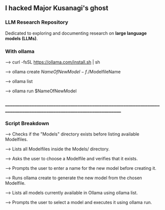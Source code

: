## I hacked Major Kusanagi's ghost

### LLM Research Repository

Dedicated to exploring and documenting research on **large language models (LLMs)**. 

### With ollama 

--> curl -fsSL https://ollama.com/install.sh | sh

--> ollama create $NameOfNewModel -f ./$ModelfileName

--> ollama list

--> ollama run $NameOfNewModel 

### ________________________________________________________________________________________________________________

### Script Breakdown

--> Checks if the "Models" directory exists before listing available Modelfiles.

--> Lists all Modelfiles inside the Models/ directory.

--> Asks the user to choose a Modelfile and verifies that it exists.

--> Prompts the user to enter a name for the new model before creating it.

--> Runs ollama create to generate the new model from the chosen Modelfile.

--> Lists all models currently available in Ollama using ollama list.

--> Prompts the user to select a model and executes it using ollama run.




